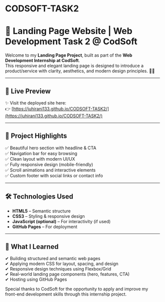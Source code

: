 # CODSOFT-TASK2

# 🚀 Landing Page Website | Web Development Task 2 @ CodSoft

Welcome to my **Landing Page Project**, built as part of the **Web Development Internship at CodSoft**.  
This responsive and elegant landing page is designed to introduce a product/service with clarity, aesthetics, and modern design principles. 🎯🌐

---

## 🔗 Live Preview

✨ Visit the deployed site here:  
👉 [https://juhirani133.github.io/CODSOFT-TASK2/](https://juhirani133.github.io/CODSOFT-TASK2/)

---

## 📌 Project Highlights

✅ Beautiful hero section with headline & CTA  
✅ Navigation bar for easy browsing  
✅ Clean layout with modern UI/UX  
✅ Fully responsive design (mobile-friendly)  
✅ Scroll animations and interactive elements  
✅ Custom footer with social links or contact info

---

## 🛠 Technologies Used

- **HTML5** – Semantic structure  
- **CSS3** – Styling & responsive design  
- **JavaScript (optional)** – For interactivity (if used)  
- **GitHub Pages** – For deployment

---

## 🧠 What I Learned

✔ Building structured and semantic web pages  
✔ Applying modern CSS for layout, spacing, and design  
✔ Responsive design techniques using Flexbox/Grid  
✔ Real-world landing page components (hero, features, CTA)  
✔ Hosting using GitHub Pages

Special thanks to CodSoft for the opportunity to apply and improve my front-end development skills through this internship project.



